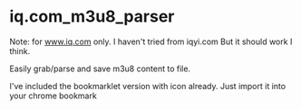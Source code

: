 # iq.com_m3u8_parser
Note: for www.iq.com only. I haven't tried from iqyi.com But it should work I think.

Easily grab/parse and save m3u8 content to file.

I've included the bookmarklet version with icon already. Just import it into your chrome bookmark 
